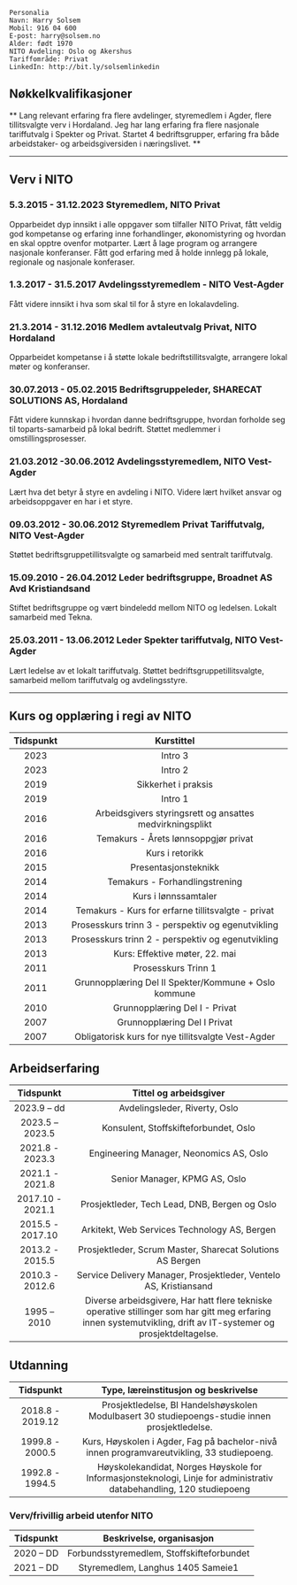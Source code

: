 ﻿<link rel="stylesheet" type="text/css" href="cv_style.css">

```
Personalia	
Navn: Harry Solsem
Mobil: 916 04 600
E-post: harry@solsem.no	
Alder: født 1970
NITO Avdeling: Oslo og Akershus
Tariffområde: Privat
LinkedIn: http://bit.ly/solsemlinkedin
```


## Nøkkelkvalifikasjoner
** Lang relevant erfaring fra flere avdelinger, styremedlem i Agder, flere tillitsvalgte verv i Hordaland. Jeg har lang erfaring fra flere nasjonale tariffutvalg i Spekter og Privat. Startet 4 bedriftsgrupper, erfaring fra både arbeidstaker- og arbeidsgiversiden i næringslivet. **   

*** 

## Verv i NITO

### 5.3.2015 - 31.12.2023 Styremedlem, NITO Privat
Opparbeidet dyp innsikt i alle oppgaver som tilfaller NITO Privat, fått veldig god kompetanse og erfaring inne forhandlinger, økonomistyring og hvordan en skal opptre ovenfor motparter. Lært å lage program og arrangere nasjonale konferanser. Fått god erfaring med å holde innlegg på lokale, regionale og nasjonale konferaser.

### 1.3.2017 - 31.5.2017 Avdelingsstyremedlem - NITO Vest-Agder
Fått videre innsikt i hva som skal til for å styre en lokalavdeling.

### 21.3.2014 - 31.12.2016 Medlem avtaleutvalg Privat, NITO Hordaland
Opparbeidet kompetanse i å støtte lokale bedriftstillitsvalgte, arrangere lokal møter og konferanser.

### 30.07.2013 - 05.02.2015 Bedriftsgruppeleder, SHARECAT SOLUTIONS AS, Hordaland
Fått videre kunnskap i hvordan danne bedriftsgruppe, hvordan forholde seg til toparts-samarbeid på lokal bedrift. Støttet medlemmer i omstillingsprosesser.

### 21.03.2012 -30.06.2012 Avdelingsstyremedlem, NITO Vest-Agder
Lært hva det betyr å styre en avdeling i NITO. Videre lært hvilket ansvar og arbeidsoppgaver en har i et styre.

### 09.03.2012 - 30.06.2012	Styremedlem Privat Tariffutvalg, NITO Vest-Agder
Støttet bedriftsgruppetillitsvalgte og samarbeid med sentralt tariffutvalg.

### 15.09.2010 - 26.04.2012	Leder bedriftsgruppe, Broadnet AS Avd Kristiandsand
Stiftet bedriftsgruppe og vært bindeledd mellom NITO og ledelsen. Lokalt samarbeid med Tekna.

### 25.03.2011 - 13.06.2012 Leder Spekter tariffutvalg, NITO Vest-Agder
Lært ledelse av et lokalt tariffutvalg. Støttet bedriftsgruppetillitsvalgte, samarbeid mellom tariffutvalg og avdelingsstyre.   

***

## Kurs og opplæring i regi av NITO

| Tidspunkt | Kurstittel                                               |
| :----:    | :----:                                                   |
| 2023	    | Intro 3                                                  |
| 2023	    | Intro 2                                                  |
| 2019	    | Sikkerhet i praksis                                      |
| 2019	    | Intro 1                                                  |
| 2016	    | Arbeidsgivers styringsrett og ansattes medvirkningsplikt |
| 2016	    | Temakurs - Årets lønnsoppgjør privat                     |
| 2016	    | Kurs i retorikk                                          |
| 2015	    | Presentasjonsteknikk                                     |
| 2014	    | Temakurs - Forhandlingstrening                           |
| 2014	    | Kurs i lønnssamtaler                                     |
| 2014	    | Temakurs - Kurs for erfarne tillitsvalgte - privat       | 
| 2013	    | Prosesskurs trinn 3 - perspektiv og egenutvikling        |
| 2013	    | Prosesskurs trinn 2 - perspektiv og egenutvikling        |
| 2013	    | Kurs: Effektive møter, 22. mai                           |
| 2011	    | Prosesskurs Trinn 1                                      |
| 2011	    | Grunnopplæring Del II Spekter/Kommune + Oslo kommune     | 
| 2010	    | Grunnopplæring Del I - Privat                            |
| 2007	    | Grunnopplæring Del I Privat                              |
| 2007	    | Obligatorisk kurs for nye tillitsvalgte Vest-Agder       |  


## Arbeidserfaring

| Tidspunkt       | Tittel og arbeidsgiver                                            |
| :----:          | :----:                                                            |
| 2023.9 – dd	  | Avdelingsleder, Riverty, Oslo                                     |
| 2023.5 – 2023.5 |	Konsulent, Stoffskifteforbundet, Oslo                             |
| 2021.8 - 2023.3 |	Engineering Manager, Neonomics AS, Oslo                           |
| 2021.1 - 2021.8 |	Senior Manager, KPMG AS, Oslo                                     |
| 2017.10 - 2021.1|	Prosjektleder, Tech Lead, DNB, Bergen og Oslo                     |
| 2015.5 - 2017.10|	Arkitekt, Web Services Technology AS, Bergen                      |
| 2013.2 - 2015.5 |	Prosjektleder, Scrum Master, Sharecat Solutions AS Bergen         |
| 2010.3 - 2012.6 |	Service Delivery Manager, Prosjektleder, Ventelo AS, Kristiansand |
| 1995 – 2010	  | Diverse arbeidsgivere, Har hatt flere tekniske operative stillinger som har gitt meg erfaring innen systemutvikling, drift av IT-systemer og prosjektdeltagelse. |

		
## Utdanning

| Tidspunkt         | Type, læreinstitusjon og beskrivelse                                                                                 |
| :----:            | :----:                                                                                                               |
| 2018.8 - 2019.12	| Prosjektledelse, BI Handelshøyskolen Modulbasert 30 studiepoengs-studie innen prosjektledelse.                       |
| 1999.8 - 2000.5	| Kurs, Høyskolen i Agder, Fag på bachelor-nivå innen programvareutvikling, 33 studiepoeng.                            |
| 1992.8 - 1994.5	| Høyskolekandidat, Norges Høyskole for Informasjonsteknologi, Linje for administrativ databehandling, 120 studiepoeng |


### Verv/frivillig arbeid utenfor NITO

| Tidspunkt         | Beskrivelse, organisasjon                  |
| :----:            | :----:                                     |
| 2020 – DD 	    | Forbundsstyremedlem, Stoffskifteforbundet  |
| 2021 – DD	        | Styremedlem, Langhus 1405 Sameie1          |

